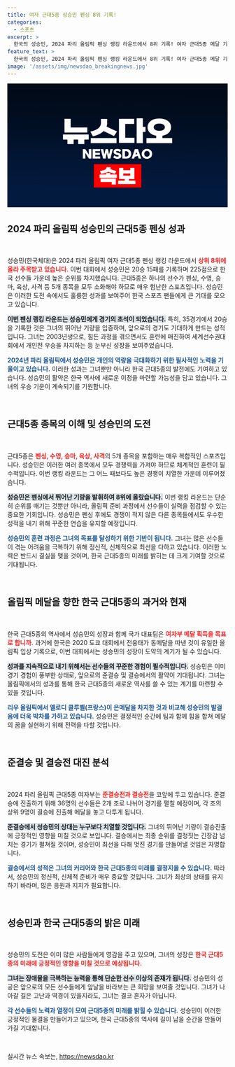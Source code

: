 ```yaml
---
title: 여자 근대5종 성승민 펜싱 8위 기록!
categories:
  - 스포츠
excerpt: >
  한국의 성승민, 2024 파리 올림픽 펜싱 랭킹 라운드에서 8위 기록! 여자 근대5종 메달 기대감을 높이며, 첫 올림픽 도전에서 주목받는 그녀의 상승세를 만나보세요!
feature_text: >
  한국의 성승민, 2024 파리 올림픽 펜싱 랭킹 라운드에서 8위 기록! 여자 근대5종 메달 기대감을 높이며, 첫 올림픽 도전에서 주목받는 그녀의 상승세를 만나보세요!
image: '/assets/img/newsdao_breakingnews.jpg'
---
```


<p><img src="/assets/img/newsdao_breakingnews.jpg" alt="bookingtag 속보" /></p>

<h2 data-ke-size="size26">2024 파리 올림픽 성승민의 근대5종 펜싱 성과</h2>

<p data-ke-size="size16">&nbsp;</p>

<p>성승민(한국체대)은 2024 파리 올림픽 여자 근대5종 펜싱 랭킹 라운드에서 <b><span style="color: #ee2323;">상위 8위에 올라 주목받고 있습니다.</span></b> 이번 대회에서 성승민은 20승 15패를 기록하며 225점으로 한국 선수들 가운데 높은 순위를 차지했습니다. 근대5종은 하나의 선수가 펜싱, 수영, 승마, 육상, 사격 등 5개 종목을 모두 소화해야 하므로 매우 험난한 스포츠입니다. 성승민은 이러한 도전 속에서도 훌륭한 성과를 보여주어 한국 스포츠 팬들에게 큰 기대를 모으고 있습니다. </p>

<p><b><span style="background-color: #21538527;">이번 펜싱 랭킹 라운드는 성승민에게 경기의 초석이 되었습니다.</span></b> 특히, 35경기에서 20승을 기록한 것은 그녀의 뛰어난 기량을 입증하며, 앞으로의 경기도 기대하게 만드는 성적입니다. 그녀는 2003년생으로, 힘든 과정을 겪으면서도 훈련에 매진하여 세계선수권대회에서 개인전 우승을 차지하는 등 눈부신 성장을 보여주었습니다. </p>

<p><b><span style="color: #1a5490;">2024년 파리 올림픽에서 성승민은 개인의 역량을 극대화하기 위한 필사적인 노력을 기울이고 있습니다.</span></b> 이러한 성과는 그녀뿐만 아니라 한국 근대5종의 발전에도 기여하고 있습니다. 성승민의 활약은 한국 역사에 새로운 이정을 마련할 가능성을 담고 있습니다. 그녀의 우승 기운이 계속되기를 기원합니다. </p>

<p data-ke-size="size16">&nbsp;</p>

<h2 data-ke-size="size26">근대5종 종목의 이해 및 성승민의 도전</h2>

<p data-ke-size="size16">&nbsp;</p>

<p>근대5종은 <b><span style="color: #ee2323;">펜싱, 수영, 승마, 육상, 사격</span></b>의 5개 종목을 포함하는 매우 복합적인 스포츠입니다. 성승민은 이러한 여러 종목에서 모두 경쟁력을 가져야 하므로 체계적인 훈련이 필수적입니다. 이번 랭킹 라운드는 그 어느 때보다도 높은 경쟁이 치열한 가운데 이루어졌습니다. </p>

<p><b><span style="background-color: #21538527;">성승민은 펜싱에서 뛰어난 기량을 발휘하여 8위에 올랐습니다.</span></b> 이번 랭킹 라운드는 단순히 순위를 매기는 것뿐만 아니라, 올림픽 준비 과정에서 선수들이 실력을 점검할 수 있는 중요한 기회입니다. 성승민은 펜싱 후에도 경쟁이 적지 않은 다른 종목들에서도 우수한 성적을 내기 위해 꾸준한 연습을 유지할 예정입니다.</p>

<p><b><span style="color: #1a5490;">성승민의 훈련 과정은 그녀의 목표를 달성하기 위한 기반이 됩니다.</span></b> 그녀는 많은 선수들이 겪는 어려움을 극복하기 위해 정신적, 신체적으로 최선을 다하고 있습니다. 이러한 노력은 반드시 결실을 맺을 것이며, 한국 근대5종의 미래를 밝히는 데 크게 기여할 것으로 기대됩니다.</p>

<p data-ke-size="size16">&nbsp;</p>

<h2 data-ke-size="size26">올림픽 메달을 향한 한국 근대5종의 과거와 현재</h2>

<p data-ke-size="size16">&nbsp;</p>

<p>한국 근대5종의 역사에서 성승민의 성장과 함께 국가 대표팀은 <b><span style="color: #ee2323;">여자부 메달 획득을 목표로 합니까.</span></b> 과거에 한국은 2020 도쿄 대회에서 전웅태가 동메달을 따낸 것이 유일한 올림픽 입상 기록으로, 이번 대회에서는 성승민의 성장이 도약의 계기가 될 수 있습니다. </p>

<p><b><span style="background-color: #21538527;">성과를 지속적으로 내기 위해서는 선수들의 꾸준한 경험이 필수적입니다.</span></b> 성승민은 이미 경기 경험이 풍부한 상태로, 앞으로의 준결승 및 결승에서의 활약이 기대됩니다. 그녀는 올림픽에서의 성과를 통해 한국 근대5종의 새로운 역사를 쓸 수 있는 계기를 마련할 수 있을 것입니다.</p>

<p><b><span style="color: #1a5490;">리우 올림픽에서 엘로디 클루벨(프랑스)이 은메달을 차지한 것과 비교해 성승민의 발걸음에 더욱 박차를 가하고 있습니다.</span></b> 성승민은 결정적인 순간에 팀과 함께 힘을 합쳐 메달의 꿈을 실현하기 위해 전력을 다할 것입니다.</p>

<p data-ke-size="size16">&nbsp;</p>

<h2 data-ke-size="size26">준결승 및 결승전 대진 분석</h2>

<p data-ke-size="size16">&nbsp;</p>

<p>2024 파리 올림픽 근대5종 여자부는 <b><span style="color: #ee2323;">준결승전과 결승전</span></b>을 코앞에 두고 있습니다. 준결승에 진출하기 위해 36명의 선수들은 2개 조로 나뉘어 경기를 펼칠 예정이며, 각 조의 상위 9명이 결승에 진출해 메달을 놓고 다투게 됩니다. </p>

<p><b><span style="background-color: #21538527;">준결승에서 성승민의 상대는 누구보다 치열할 것입니다.</span></b> 그녀의 뛰어난 기량이 결승진출에 긍정적인 영향을 미칠 것으로 보입니다. 결승에서는 최종 순위를 결정짓는 긴장감 넘치는 경기가 펼쳐질 것이며, 성승민이 최선을 다해 멋진 경기를 만들어낼 것임은 자명합니다.</p>

<p><b><span style="color: #1a5490;">결승에서의 성적은 그녀의 커리어와 한국 근대5종의 미래를 결정지을 수 있습니다.</span></b> 따라서, 성승민의 정신적, 신체적 준비가 매우 중요할 것입니다. 그녀가 최상의 상태를 유지하기 바라며, 많은 응원과 지지가 필요합니다.</p>

<p data-ke-size="size16">&nbsp;</p>

<h2 data-ke-size="size26">성승민과 한국 근대5종의 밝은 미래</h2>

<p data-ke-size="size16">&nbsp;</p>

<p>성승민의 도전은 이미 많은 사람들에게 영감을 주고 있으며, 그녀의 성장은 <b><span style="color: #ee2323;">한국 근대5종의 미래에 긍정적인 영향을 미칠 것으로 예상됩니다.</span></b> </p>

<p><b><span style="background-color: #21538527;">그녀는 장애물을 극복하는 능력을 통해 단순한 선수 이상의 존재가 됩니다.</span></b> 성승민의 성공은 앞으로의 모든 선수들에게 앞날을 바라보는 큰 희망을 보여줄 것입니다. 그녀가 나아갈 길은 고난과 역경이 있을지라도, 그녀는 결코 혼자가 아닙니다. </p>

<p><b><span style="color: #1a5490;">각 선수들의 노력과 열정이 모여 근대5종의 미래를 밝힐 수 있습니다.</span></b> 성승민이 이러한 긍정적인 물결을 만들어가고 있으며, 한국 근대5종의 역사에 길이 남을 순간을 만들어 가길 기대합니다.</p>

<p data-ke-size="size16">&nbsp;</p>
실시간 뉴스 속보는, <a href="https://newsdao.kr" rel="dofollow">https://newsdao.kr</a>


